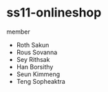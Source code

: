 # ss11-onlineshop
member
- Roth Sakun
- Rous Sovanna
- Sey Rithsak
- Han Borsithy
- Seun Kimmeng
- Teng Sopheaktra
